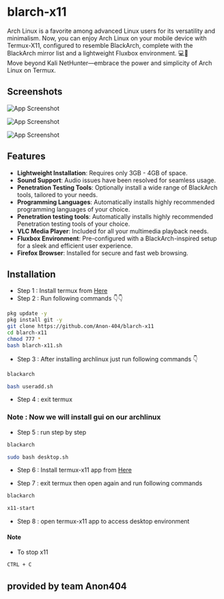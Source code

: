 # blarch-x11
Arch Linux is a favorite among advanced Linux users for its versatility and minimalism. Now, you can enjoy Arch Linux on your mobile device with Termux-X11, configured to resemble BlackArch, complete with the BlackArch mirror list and a lightweight Fluxbox environment. 💻📱
<br>
Move beyond Kali NetHunter—embrace the power and simplicity of Arch Linux on Termux.
## Screenshots

![App Screenshot](https://i.imgur.com/UHYNwju.jpeg)

![App Screenshot](https://i.imgur.com/YwEJkhA.jpeg)

![App Screenshot]()

## Features

- **Lightweight Installation**: Requires only 3GB - 4GB of space.
- **Sound Support**: Audio issues have been resolved for seamless usage.
- **Penetration Testing Tools**: Optionally install a wide range of BlackArch tools, tailored to your needs.
- **Programming Languages**: Automatically installs highly recommended programming languages of your choice.
- **Penetration testing tools**: Automatically installs highly recommended Penetration testing tools of your choice.
- **VLC Media Player**: Included for all your multimedia playback needs.
- **Fluxbox Environment**: Pre-configured with a BlackArch-inspired setup for a sleek and efficient user experience.
- **Firefox Browser**: Installed for secure and fast web browsing.

## Installation

- Step 1 : Install termux from [Here](https://f-droid.org/repo/com.termux_1020.apk)
- Step 2 : Run following commands 👇👇

```bash
pkg update -y
pkg install git -y
git clone https://github.com/Anon-404/blarch-x11
cd blarch-x11
chmod 777 *
bash blarch-x11.sh
```

- Step 3 : After installing archlinux just run following commands 👇

```bash
blackarch
```
```bash
bash useradd.sh
```

- Step 4 : exit termux

### Note : Now we will install gui on our archlinux

- Step 5 : run step by step

```bash
blackarch 
```
```bash
sudo bash desktop.sh
```
- Step 6 : Install termux-x11 app from [Here](https://github.com/termux/termux-x11/releases/download/nightly/app-universal-debug.apk)

- Step 7 : exit termux then open again and run following commands

```bash
blackarch
```
```bash
x11-start
```
- Step 8 : open termux-x11 app to access desktop environment

#### Note

- To stop x11
```bash
CTRL + C
```

## provided by team Anon404
